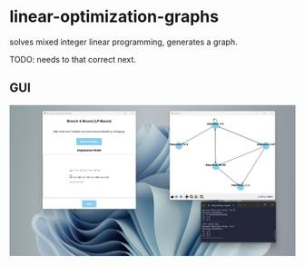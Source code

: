 # linear-optimization-graphs
solves mixed integer linear programming, generates a graph.

TODO: needs to that correct next.

## GUI
![screen lol](./screen.png)
